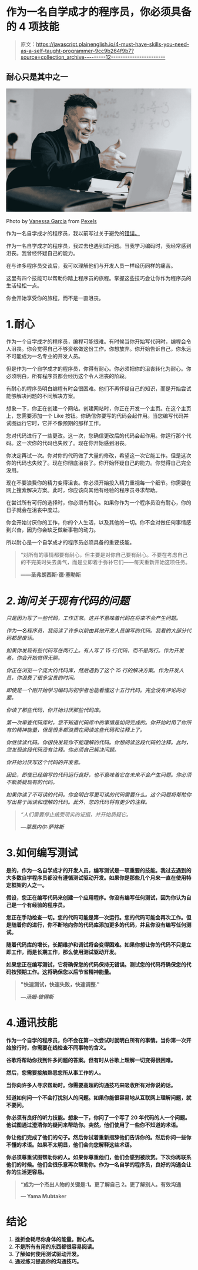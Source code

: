 # 作为一名自学成才的程序员，你必须具备的 4 项技能

> 原文：<https://javascript.plainenglish.io/4-must-have-skills-you-need-as-a-self-taught-programmer-9cc9b264f9b7?source=collection_archive---------12----------------------->

## 耐心只是其中之一

![](img/2d8df0cf16a00efe28806fefd4bf58bc.png)

Photo by [Vanessa Garcia](https://www.pexels.com/@vanessa-garcia?utm_content=attributionCopyText&utm_medium=referral&utm_source=pexels) from [Pexels](https://www.pexels.com/photo/photo-of-man-doing-thumbs-up-6325981/?utm_content=attributionCopyText&utm_medium=referral&utm_source=pexels)

作为一名自学成才的程序员，我以前写过关于避免的[错误。](https://medium.com/swlh/5-mistakes-every-self-taught-programmer-should-avoid-2cd47a14d0d9)

作为一名自学成才的程序员，我过去也遇到过问题。当我学习编码时，我经常感到沮丧。我曾经怀疑自己的能力。

在与许多程序员交谈后，我可以理解他们与开发人员一样经历同样的痛苦。

这里有四个技能可以帮助你踏上程序员的旅程。掌握这些技巧会让你作为程序员的生活轻松一点。

你会开始享受你的旅程，而不是一直沮丧。

# 1.耐心

作为一个自学成才的程序员，编程可能很难。有时候当你开始写代码时，编程会令人沮丧。你会觉得自己不够资格做这份工作。你想放弃。你开始告诉自己，你永远不可能成为一名专业的开发人员。

但是作为一个自学成才的程序员，你得有耐心。你必须把你的沮丧转化为耐心。你必须明白，所有程序员都会经历这个令人沮丧的阶段。

有耐心的程序员明白编程有时会很困难。他们不再怀疑自己的知识，而是开始尝试能够解决问题的不同解决方案。

想象一下，你正在创建一个网站。创建网站时，你正在开发一个主页。在这个主页上，您需要添加一个 Like 按钮。你确信你要写的代码会起作用。当您编写代码并试图运行它时，它并不像预期的那样工作。

您对代码进行了一些更改。这一次，您确信更改后的代码会起作用。你运行那个代码。这一次你的代码也失败了。现在你开始感到沮丧。

你决定再试一次。你对你的代码做了大量的修改，希望这一次它能工作。但是这次你的代码也失败了。现在你彻底沮丧了。你开始怀疑自己的能力。你觉得自己完全没用。

现在不要浪费你的精力变得沮丧。你必须开始投入精力重视每一个细节。你需要在网上搜索解决方案。此时，你应该向其他有经验的程序员寻求帮助。

在尝试所有可行的选择时，你必须有耐心。如果你作为一个程序员没有耐心，你的日子就会在沮丧中度过。

你会开始讨厌你的工作，你的个人生活，以及其他的一切。你不会对做任何事情感到兴奋，因为你会缺乏做新事物的动力。

所以耐心是一个自学成才的程序员必须具备的重要技能。

> “对所有的事情都要有耐心，但主要是对你自己要有耐心。不要在考虑自己的不完美时失去勇气，而是立即着手弥补它们——每天重新开始这项任务。
> 
> **——圣弗朗西斯·德·塞勒斯**

# *2.询问关于现有代码的问题*

*只是因为写了一些代码，工作正常。这并不意味着代码在将来不会产生问题。*

*作为一名程序员，我阅读了许多以前由其他开发人员编写的代码。我看的大部分代码都是废话。*

*如果你发现有些代码写在两行上。有人写了 15 行代码，而不是两行。作为开发者，你会开始觉得无聊。*

*你正在浏览一个庞大的代码库，然后遇到了这个 15 行的解决方案。作为开发人员，你浪费了很多宝贵的时间。*

*即使是一个刚开始学习编码的初学者也能看懂这十五行代码。完全没有评论的必要。*

*你读了那些代码，你开始讨厌那些代码库。*

*第一次审查代码库时，您不知道代码库中的事情是如何完成的。你开始时用了你所有的精神能量，但是很多都浪费在阅读这些代码和注释上了。*

*你继续读代码。你很快发现你不能理解的代码。你想阅读这段代码的注释。此时，您发现这段代码没有注释。你必须自己解决问题。*

*你开始讨厌写这个代码的开发者。*

*因此，即使已经编写的代码运行良好，也不意味着它在未来不会产生问题。你必须不断质疑现有的代码。*

*如果你读了不可读的代码。你会明白写更可读的代码需要什么。这个问题将帮助你写出易于阅读和理解的代码。此外，您的代码将有更少的注释。*

> *“人们需要停止接受现实的证据，并开始质疑它。*
> 
> ***—莱昂内尔·萨格斯***

# **3.如何编写测试**

**是的，作为一名自学成才的开发人员，编写测试是一项重要的技能。我过去遇到的大多数自学程序员都没有遵循测试驱动开发。如果你是那些几个月来一直在使用特定框架的人之一。**

**假设，您正在编写代码来创建一个应用程序。你没有编写任何测试，因为你认为自己是一个有经验的程序员。**

**您正在手动检查一切。您的代码可能是第一次运行。您的代码可能会再次工作。但是随着你的进行，你不断地向你的代码库添加更多的代码，并且你没有编写任何测试。**

**随着代码库的增长，长期维护和调试将会变得困难。如果你想让你的代码不只是立即工作，而是长期工作，那么使用测试驱动开发。**

**如果您正在编写测试，它将确保您的代码保持无错误。测试您的代码将确保您的代码按预期工作。这将确保您以后节省精神能量。**

> **"快速测试，快速失败，快速调整."**
> 
> ***—汤姆·彼得斯***

# **4.通讯技能**

**作为一个自学的程序员，你不会在第一次尝试时就明白所有的事情。当你第一次开始旅行时，你需要在线检查不同事物的含义。**

**谷歌将帮助你找到许多问题的答案。但有时从谷歌上理解一切变得很困难。**

**然后，您需要接触熟悉您所从事工作的人。**

**当你向许多人寻求帮助时。你需要高超的沟通技巧来吸收所有对你说的话。**

**知道如何问一个不会打扰别人的问题。如果你能很容易地从互联网上理解问题，就不要问。**

**你必须有良好的听力技能。想象一下，你问了一个写了 20 年代码的人一个问题。他试图通过澄清你的疑问来帮助你。突然，他们使用了一些你不知道的术语。**

**你让他们完成了他们的句子。然后你试着重新措辞他们告诉你的。然后你问一些你不懂的术语。如果不太明显，他们会向您解释这些术语。**

**你必须尊重试图帮助你的人。如果你尊重他们，他们会感到被欣赏。下次你再联系他们的时候。他们会很乐意再次帮助你。作为一名自学的程序员，良好的沟通会让你的生活更容易。**

> **“成为一个杰出人物的关键是:1。更了解自己 2。更了解别人。有效沟通**
> 
> ****— Yama Mubtaker****

# **结论**

1.  **挫折会耗尽你身体的能量。耐心点。**
2.  **不是所有有用的东西都很容易阅读。**
3.  **了解如何使用测试驱动开发。**
4.  **通过练习提高你的沟通技巧。**